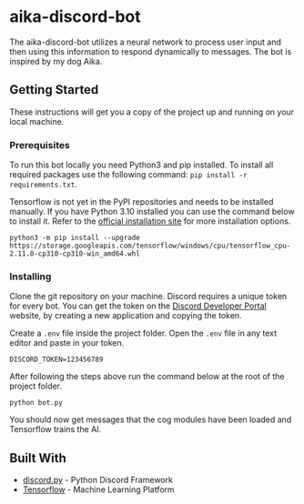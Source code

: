 # aika-discord-bot

The aika-discord-bot utilizes a neural network to process user input and then using this information to respond dynamically to messages. The bot is inspired by my dog Aika.

## Getting Started

These instructions will get you a copy of the project up and running on your local machine.

### Prerequisites

To run this bot locally you need Python3 and pip installed. To install all required packages use the following command: `pip install -r requirements.txt`.

Tensorflow is not yet in the PyPI repositories and needs to be installed manually. If you have Python 3.10 installed you can use the command below to install it. Refer to the [official installation site](https://www.tensorflow.org/install/pip) for more installation options.

`python3 -m pip install --upgrade https://storage.googleapis.com/tensorflow/windows/cpu/tensorflow_cpu-2.11.0-cp310-cp310-win_amd64.whl`

### Installing

Clone the git repository on your machine. Discord requires a unique token for every bot. You can get the token on the [Discord Developer Portal](https://discord.com/developers/docs/intro) website, by creating a new application and copying the token.

Create a `.env` file inside the project folder. Open the `.env` file in any text editor and paste in your token.

`DISCORD_TOKEN=123456789`

After following the steps above run the command below at the root of the project folder.

`python bot.py`

You should now get messages that the cog modules have been loaded and Tensorflow trains the AI.

## Built With

* [discord.py](https://discordpy.readthedocs.io/en/stable/) - Python Discord Framework
* [Tensorflow](https://www.tensorflow.org/) - Machine Learning Platform
